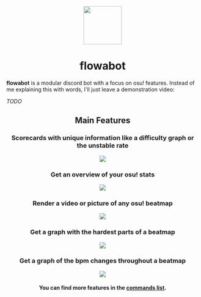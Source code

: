 <p align="center"><img width="100" height="100" src="https://i.imgur.com/LJjnN1r.png"></p>

<h1 align="center">flowabot</h1>

**flowabot** is a modular discord bot with a focus on osu! features. Instead of me explaining this with words, I'll just leave a demonstration video:

*TODO*


<h2 align="center">Main Features</h2>

<h3 align="center">Scorecards with unique information like a difficulty graph or the unstable rate</h3>

<p align="center"><img src="https://i.imgur.com/WoJ4Dve.png"></img></p>

<h3 align="center">Get an overview of your osu! stats</h3>

<p align="center"><img src="https://i.imgur.com/wixlCi9.png"></img></p>

<h3 align="center">Render a video or picture of any osu! beatmap</h3>

<p align="center"><img src="https://i.imgur.com/d3FlFMD.gif"></img></p>

<h3 align="center">Get a graph with the hardest parts of a beatmap</h3>

<p align="center"><img src="https://i.imgur.com/C2dDkA5.png"></img></p>

<h3 align="center">Get a graph of the bpm changes throughout a beatmap</h3>

<p align="center"><img src="https://i.imgur.com/RaqLCL5.png"></img></p>

<h4 align="center">You can find more features in the <a href="COMMANDS.md">commands list</a>.</h4>
